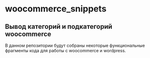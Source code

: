 # woocommerce_snippets
## Вывод категорий и подкатегорий woocommerce
В данном репозитории будут собраны некоторые функциональные фрагменты кода для работы с woocommerce и wordpress.

